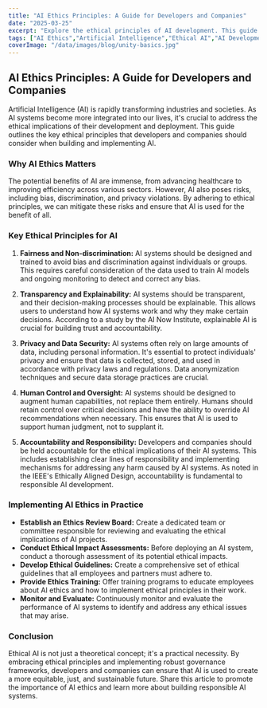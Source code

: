 ```yaml
---
title: "AI Ethics Principles: A Guide for Developers and Companies"
date: "2025-03-25"
excerpt: "Explore the ethical principles of AI development. This guide provides a framework for developers and companies to build responsible and ethical AI systems."
tags: ["AI Ethics","Artificial Intelligence","Ethical AI","AI Development","Responsible AI"]
coverImage: "/data/images/blog/unity-basics.jpg"
---
```


## AI Ethics Principles: A Guide for Developers and Companies

Artificial Intelligence (AI) is rapidly transforming industries and societies. As AI systems become more integrated into our lives, it's crucial to address the ethical implications of their development and deployment. This guide outlines the key ethical principles that developers and companies should consider when building and implementing AI.

### Why AI Ethics Matters

The potential benefits of AI are immense, from advancing healthcare to improving efficiency across various sectors. However, AI also poses risks, including bias, discrimination, and privacy violations. By adhering to ethical principles, we can mitigate these risks and ensure that AI is used for the benefit of all.

### Key Ethical Principles for AI

1.  **Fairness and Non-discrimination:** AI systems should be designed and trained to avoid bias and discrimination against individuals or groups. This requires careful consideration of the data used to train AI models and ongoing monitoring to detect and correct any bias.

2.  **Transparency and Explainability:** AI systems should be transparent, and their decision-making processes should be explainable. This allows users to understand how AI systems work and why they make certain decisions. According to a study by the AI Now Institute, explainable AI is crucial for building trust and accountability.

3.  **Privacy and Data Security:** AI systems often rely on large amounts of data, including personal information. It's essential to protect individuals' privacy and ensure that data is collected, stored, and used in accordance with privacy laws and regulations. Data anonymization techniques and secure data storage practices are crucial.

4.  **Human Control and Oversight:** AI systems should be designed to augment human capabilities, not replace them entirely. Humans should retain control over critical decisions and have the ability to override AI recommendations when necessary. This ensures that AI is used to support human judgment, not to supplant it.

5.  **Accountability and Responsibility:** Developers and companies should be held accountable for the ethical implications of their AI systems. This includes establishing clear lines of responsibility and implementing mechanisms for addressing any harm caused by AI systems. As noted in the IEEE's Ethically Aligned Design, accountability is fundamental to responsible AI development.

### Implementing AI Ethics in Practice

*   **Establish an Ethics Review Board:** Create a dedicated team or committee responsible for reviewing and evaluating the ethical implications of AI projects.
*   **Conduct Ethical Impact Assessments:** Before deploying an AI system, conduct a thorough assessment of its potential ethical impacts.
*   **Develop Ethical Guidelines:** Create a comprehensive set of ethical guidelines that all employees and partners must adhere to.
*   **Provide Ethics Training:** Offer training programs to educate employees about AI ethics and how to implement ethical principles in their work.
*   **Monitor and Evaluate:** Continuously monitor and evaluate the performance of AI systems to identify and address any ethical issues that may arise.

### Conclusion

Ethical AI is not just a theoretical concept; it's a practical necessity. By embracing ethical principles and implementing robust governance frameworks, developers and companies can ensure that AI is used to create a more equitable, just, and sustainable future. Share this article to promote the importance of AI ethics and learn more about building responsible AI systems.
    